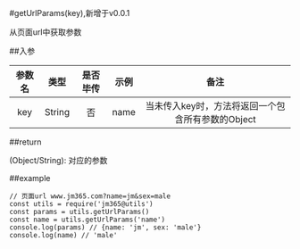 #getUrlParams(key),新增于v0.0.1

从页面url中获取参数

##入参

| 参数名 | 类型 | 是否毕传 | 示例 | 备注 |
| :---: | :---: | :---: | :---: | :---: |
| key | String | 否 | name | 当未传入key时，方法将返回一个包含所有参数的Object |

##return

(Object/String): 对应的参数

##example

    // 页面url www.jm365.com?name=jm&sex=male
    const utils = require('jm365@utils')
    const params = utils.getUrlParams()
    const name = utils.getUrlParams('name')
    console.log(params) // {name: 'jm', sex: 'male'}
    console.log(name) // 'male'
